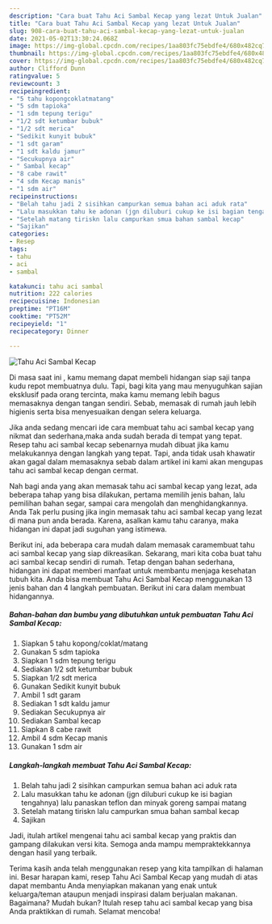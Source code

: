 ```yaml
---
description: "Cara buat Tahu Aci Sambal Kecap yang lezat Untuk Jualan"
title: "Cara buat Tahu Aci Sambal Kecap yang lezat Untuk Jualan"
slug: 908-cara-buat-tahu-aci-sambal-kecap-yang-lezat-untuk-jualan
date: 2021-05-02T13:30:24.068Z
image: https://img-global.cpcdn.com/recipes/1aa803fc75ebdfe4/680x482cq70/tahu-aci-sambal-kecap-foto-resep-utama.jpg
thumbnail: https://img-global.cpcdn.com/recipes/1aa803fc75ebdfe4/680x482cq70/tahu-aci-sambal-kecap-foto-resep-utama.jpg
cover: https://img-global.cpcdn.com/recipes/1aa803fc75ebdfe4/680x482cq70/tahu-aci-sambal-kecap-foto-resep-utama.jpg
author: Clifford Dunn
ratingvalue: 5
reviewcount: 3
recipeingredient:
- "5 tahu kopongcoklatmatang"
- "5 sdm tapioka"
- "1 sdm tepung terigu"
- "1/2 sdt ketumbar bubuk"
- "1/2 sdt merica"
- "Sedikit kunyit bubuk"
- "1 sdt garam"
- "1 sdt kaldu jamur"
- "Secukupnya air"
- " Sambal kecap"
- "8 cabe rawit"
- "4 sdm Kecap manis"
- "1 sdm air"
recipeinstructions:
- "Belah tahu jadi 2 sisihkan campurkan semua bahan aci aduk rata"
- "Lalu masukkan tahu ke adonan (jgn diluburi cukup ke isi bagian tengahnya) lalu panaskan teflon dan minyak goreng sampai matang"
- "Setelah matang tiriskn lalu campurkan smua bahan sambal kecap"
- "Sajikan"
categories:
- Resep
tags:
- tahu
- aci
- sambal

katakunci: tahu aci sambal 
nutrition: 222 calories
recipecuisine: Indonesian
preptime: "PT16M"
cooktime: "PT52M"
recipeyield: "1"
recipecategory: Dinner

---
```



![Tahu Aci Sambal Kecap](https://img-global.cpcdn.com/recipes/1aa803fc75ebdfe4/680x482cq70/tahu-aci-sambal-kecap-foto-resep-utama.jpg)

Di masa  saat ini , kamu memang dapat membeli hidangan siap saji tanpa kudu repot membuatnya dulu. Tapi, bagi kita yang mau menyuguhkan sajian eksklusif pada orang tercinta, maka kamu memang lebih bagus memasaknya dengan tangan sendiri. Sebab, memasak di rumah jauh lebih higienis serta bisa menyesuaikan dengan selera keluarga.

Jika anda sedang mencari ide cara membuat tahu aci sambal kecap yang nikmat dan sederhana,maka anda sudah berada di tempat yang tepat. Resep tahu aci sambal kecap  sebenarnya mudah dibuat jika kamu melakukannya dengan langkah yang tepat. Tapi, anda tidak usah khawatir akan gagal dalam memasaknya 
sebab dalam artikel ini kami akan mengupas tahu aci sambal kecap dengan cermat.  



Nah bagi anda yang akan memasak tahu aci sambal kecap yang lezat, ada beberapa tahap yang bisa dilakukan, pertama memilih jenis bahan, lalu pemilihan bahan segar, sampai cara mengolah dan menghidangkannya. Anda Tak perlu pusing jika ingin memasak tahu aci sambal kecap yang lezat di mana pun anda berada. Karena, asalkan kamu  tahu caranya, maka hidangan ini dapat jadi suguhan yang istimewa.

Berikut ini, ada beberapa cara mudah dalam memasak caramembuat tahu aci sambal kecap yang siap dikreasikan. Sekarang, mari kita coba buat tahu aci sambal kecap sendiri di rumah. Tetap dengan bahan sederhana, hidangan ini dapat memberi manfaat untuk membantu menjaga kesehatan tubuh kita. Anda bisa membuat Tahu Aci Sambal Kecap menggunakan 13 jenis bahan dan 4 langkah pembuatan. Berikut ini cara dalam membuat hidangannya.

<!--inarticleads1-->

##### Bahan-bahan dan bumbu yang dibutuhkan untuk pembuatan Tahu Aci Sambal Kecap:

1. Siapkan 5 tahu kopong/coklat/matang
1. Gunakan 5 sdm tapioka
1. Siapkan 1 sdm tepung terigu
1. Sediakan 1/2 sdt ketumbar bubuk
1. Siapkan 1/2 sdt merica
1. Gunakan Sedikit kunyit bubuk
1. Ambil 1 sdt garam
1. Sediakan 1 sdt kaldu jamur
1. Sediakan Secukupnya air
1. Sediakan  Sambal kecap
1. Siapkan 8 cabe rawit
1. Ambil 4 sdm Kecap manis
1. Gunakan 1 sdm air




<!--inarticleads2-->

##### Langkah-langkah membuat Tahu Aci Sambal Kecap:

1. Belah tahu jadi 2 sisihkan campurkan semua bahan aci aduk rata
1. Lalu masukkan tahu ke adonan (jgn diluburi cukup ke isi bagian tengahnya) lalu panaskan teflon dan minyak goreng sampai matang
1. Setelah matang tiriskn lalu campurkan smua bahan sambal kecap
1. Sajikan




Jadi, itulah artikel mengenai  tahu aci sambal kecap  yang praktis dan gampang dilakukan versi kita. Semoga anda mampu mempraktekkannya dengan hasil yang terbaik. 

Terima kasih anda telah menggunakan resep yang kita tampilkan di halaman ini. Besar harapan kami, resep  Tahu Aci Sambal Kecap yang mudah di atas dapat membantu Anda menyiapkan makanan yang enak untuk keluarga/teman ataupun menjadi inspirasi dalam berjualan makanan. Bagaimana? Mudah bukan? Itulah resep tahu aci sambal kecap yang bisa Anda praktikkan di rumah. Selamat mencoba!

